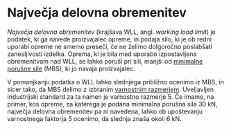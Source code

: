 # Največja delovna obremenitev

_Največja delovna obremenitev_ (krajšava WLL, angl. _working load limit_) je podatek, ki ga navede proizvajalec opreme, in podaja silo, ki je ob redni uporabi opreme ne smemo preseči, če ne želimo dolgoročno poslabšati zanesljivosti izdelka. Oprema, ki je bila med uporabo izpostavljena obremenitvam nad WLL, se lahko poruši pri sili, manjši od [minimalne porušne sile](minimalna-porusna-sila) (MBS), ki jo navaja proizvajalec.

V pomanjkanju podatka o WLL lahko slednjega približno ocenimo iz MBS, in sicer tako, da MBS delimo z izbranim [varnostnim razmerjem](varnostno-razmerje). Uveljavljen industrijski standard za ta namen je varnostno razmerje 5. Če imamo, na primer, kos opreme, za katerega je podana minimalna porušna sila 30 kN, največja delovna obremenitev pa ni navedena, lahko ob upoštevanju varnostnega faktorja 5 ocenimo, da slednja znaša okoli 6 kN.
